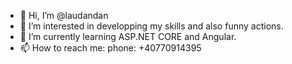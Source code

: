 - 👋 Hi, I’m @laudandan
- 👀 I’m interested in developping my skills and also funny actions.
- 🌱 I’m currently learning ASP.NET CORE and Angular.
- 📫 How to reach me: phone: +40770914395

<!---
laudandan/laudandan is a ✨ special ✨ repository because its `README.md` (this file) appears on your GitHub profile.
You can click the Preview link to take a look at your changes.
--->
